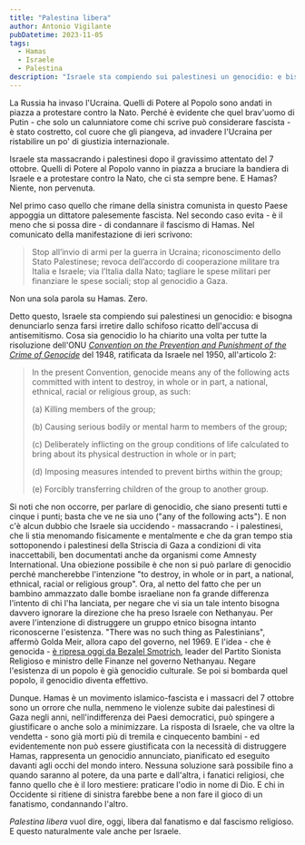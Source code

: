 ```yaml
---
title: "Palestina libera"
author: Antonio Vigilante
pubDatetime: 2023-11-05
tags: 
  - Hamas
  - Israele
  - Palestina
description: "Israele sta compiendo sui palestinesi un genocidio: e bisogna denunciarlo senza farsi irretire dallo schifoso ricatto dell'accusa di antisemitismo."
---
```


La Russia ha invaso l'Ucraina. Quelli di Potere al Popolo sono andati in piazza a protestare contro la Nato. Perché è evidente che quel brav'uomo di Putin - che solo un calunniatore come chi scrive può considerare fascista - è stato costretto, col cuore che gli piangeva, ad invadere l'Ucraina per ristabilire un po' di giustizia internazionale.

Israele sta massacrando i palestinesi dopo il gravissimo attentato del 7 ottobre. Quelli di Potere al Popolo vanno in piazza a bruciare la bandiera di Israele e a protestare contro la Nato, che ci sta sempre bene. E Hamas? Niente, non pervenuta.

Nel primo caso quello che rimane della sinistra comunista in questo Paese appoggia un dittatore palesemente fascista. Nel secondo caso evita - è il meno che si possa dire - di condannare il fascismo di Hamas. Nel comunicato della manifestazione di ieri scrivono:

> Stop all’invio di armi per la guerra in Ucraina; riconoscimento dello Stato Palestinese; revoca dell’accordo di cooperazione militare tra Italia e Israele; via l’Italia dalla Nato; tagliare le spese militari per finanziare le spese sociali; stop al genocidio a Gaza.

Non una sola parola su Hamas. Zero.

Detto questo, Israele sta compiendo sui palestinesi un genocidio: e bisogna denunciarlo senza farsi irretire dallo schifoso ricatto dell'accusa di antisemitismo. Cosa sia genocidio lo ha chiarito una volta per tutte la risoluzione dell'ONU _[Convention on the Prevention and Punishment of the Crime of Genocide](https://www.ohchr.org/en/instruments-mechanisms/instruments/convention-prevention-and-punishment-crime-genocide)_ del 1948, ratificata da Israele nel 1950, all'articolo 2:

> In the present Convention, genocide means any of the following acts committed with intent to destroy, in whole or in part, a national, ethnical, racial or religious group, as such:
> 
> (a) Killing members of the group;
> 
> (b) Causing serious bodily or mental harm to members of the group;
> 
> (c) Deliberately inflicting on the group conditions of life calculated to bring about its physical destruction in whole or in part;
> 
> (d) Imposing measures intended to prevent births within the group;
> 
> (e) Forcibly transferring children of the group to another group.

Si noti che non occorre, per parlare di genocidio, che siano presenti tutti e cinque i punti; basta che ve ne sia uno ("any of the following acts"). E non c'è alcun dubbio che Israele sia uccidendo - massacrando - i palestinesi, che li stia menomando fisicamente e mentalmente e che da gran tempo stia sottoponendo i palestinesi della Striscia di Gaza a condizioni di vita inaccettabili, ben documentati anche da organismi come Amnesty International. Una obiezione possibile è che non si può parlare di genocidio perché mancherebbe l'intenzione "to destroy, in whole or in part, a national, ethnical, racial or religious group". Ora, al netto del fatto che per un bambino ammazzato dalle bombe israeliane non fa grande differenza l'intento di chi l'ha lanciata, per negare che vi sia un tale intento bisogna davvero ignorare la direzione che ha preso Israele con Nethanyau. Per avere l'intenzione di distruggere un gruppo etnico bisogna intanto riconoscerne l'esistenza. "There was no such thing as Palestinians", affermò Golda Meir, allora capo del governo, nel 1969. E l'idea - che è genocida - [è ripresa oggi da Bezalel Smotrich](https://www.timesofisrael.com/far-right-lawmaker-bezalel-smotrich-declares-himself-his-family-real-palestinians/?fbclid=IwAR3ZQF4YiFwE8aZLzwVQDt2plNBFx4Rsc-9EIv342fk31vm87CiP6R8lmA8), leader del Partito Sionista Religioso e ministro delle Finanze nel governo Nethanyau. Negare l'esistenza di un popolo è già genocidio culturale. Se poi si bombarda quel popolo, il genocidio diventa effettivo.

Dunque. Hamas è un movimento islamico-fascista e i massacri del 7 ottobre sono un orrore che nulla, nemmeno le violenze subite dai palestinesi di Gaza negli anni, nell'indifferenza dei Paesi democratici, può spingere a giustificare o anche solo a minimizzare. La risposta di Israele, che va oltre la vendetta - sono già morti più di tremila e cinquecento bambini - ed evidentemente non può essere giustificata con la necessità di distruggere Hamas, rappresenta un genocidio annunciato, pianificato ed eseguito davanti agli occhi del mondo intero. Nessuna soluzione sarà possibile fino a quando saranno al potere, da una parte e dall'altra, i fanatici religiosi, che fanno quello che è il loro mestiere: praticare l'odio in nome di Dio. E chi in Occidente si ritiene di sinistra farebbe bene a non fare il gioco di un fanatismo, condannando l'altro.

_Palestina libera_ vuol dire, oggi, libera dal fanatismo e dal fascismo religioso. E questo naturalmente vale anche per Israele.

 
